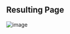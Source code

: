 ## Resulting Page
![image](https://github.com/manojbhavvan/Vue-Js-Learning/assets/79741733/4b94eeb3-b347-4c83-a4e1-e6825432b216)
